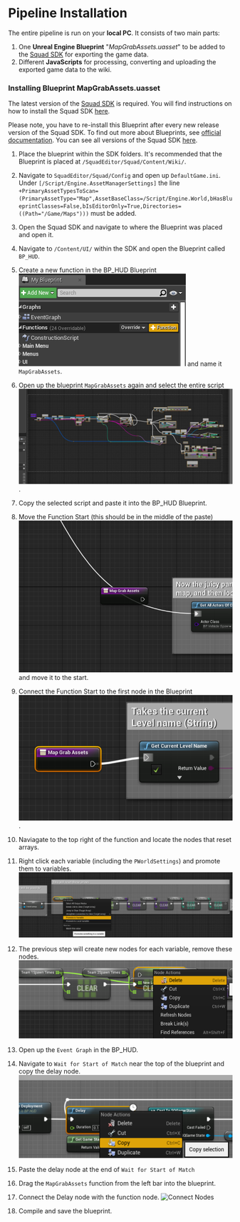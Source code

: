 # Pipeline Installation
The entire pipeline is run on your **local PC**. It consists of two main parts:
1. One **Unreal Engine Blueprint** "*MapGrabAssets.uasset*" to be added to the [Squad SDK](https://squad.gamepedia.com/Squad_SDK) for exporting the game data.
2. Different **JavaScripts** for processing, converting and uploading the exported game data to the wiki.






### Installing Blueprint MapGrabAssets.uasset

The latest version of the [Squad SDK](https://squad.gamepedia.com/Squad_SDK) is required. You will find instructions on how to install the Squad SDK [here](https://squad.gamepedia.com/Squad_SDK#Downloading_the_Epic_Games_Launcher).

Please note, you have to re-install this Blueprint after every new release version of the Squad SDK. To find out more about Blueprints, see [official documentation](https://docs.unrealengine.com/en-US/Engine/Blueprints/GettingStarted/index.html). You can see all versions of the Squad SDK [here](https://squad.gamepedia.com/Squad_SDK#Version_history).


1. Place the blueprint within the SDK folders. It's recommended that the Blueprint is placed at `/SquadEditor/Squad/Content/Wiki/`.

2. Navigate to `SquadEditor/Squad/Config` and open up `DefaultGame.ini`. Under `[/Script/Engine.AssetManagerSettings]` the line
 `+PrimaryAssetTypesToScan=(PrimaryAssetType="Map",AssetBaseClass=/Script/Engine.World,bHasBlueprintClasses=False,bIsEditorOnly=True,Directories=((Path="/Game/Maps")))` must be added.

3. Open the Squad SDK and navigate to where the Blueprint was placed and open it.

4. Navigate to `/Content/UI/` within the SDK and open the Blueprint called `BP_HUD`.

5. Create a new function in the BP_HUD Blueprint ![BP_HUD Blueprint](/doc/images/sdk/sdk_new_function.png) and name it `MapGrabAssets`.

6. Open up the blueprint `MapGrabAssets` again and select the entire script ![script selection](/doc/images/sdk/sdk_select_function.png).

7. Copy the selected script and paste it into the BP_HUD Blueprint.

8. Move the Function Start (this should be in the middle of the paste) ![Function Start](/doc/images/sdk/sdk_move_1.png) and move it to the start.

9. Connect the Function Start to the first node in the Blueprint ![Blueprint Connect](/doc/images/sdk/sdk_move_2.png).

10. Naviagate to the top right of the function and locate the nodes that reset arrays.

11. Right click each variable (including the `PWorldSettings`) and promote them to variables. ![Promote to Variable](/doc/images/sdk/sdk_create_variable.png)

12. The previous step will create new nodes for each variable, remove these nodes. ![Remove Nodes](/doc/images/sdk/sdk_delete_variable.png)

13. Open up the `Event Graph` in the BP_HUD.

14. Navigate to `Wait for Start of Match` near the top of the blueprint and copy the delay node. ![Copy Node](/doc/images/sdk/sdk_copy_delay.png)

15. Paste the delay node at the end of `Wait for Start of Match`

16. Drag the `MapGrabAssets` function from the left bar into the blueprint.

17. Connect the Delay node with the function node. ![Connect Nodes](/doc/images/sdk/sdk_attach_function.png)

18. Compile and save the blueprint.
